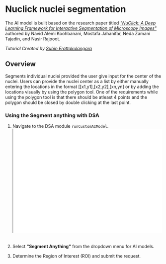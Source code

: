 # Nuclick nuclei segmentation

The AI model is built based on the research paper titled *["NuClick: A Deep Learning Framework for Interactive Segmentation of Microscopy Images"](https://arxiv.org/abs/2005.14511)* authored by Navid Alemi Koohbanani, Mostafa Jahanifar, Neda Zamani Tajadin, and Nasir Rajpoot.

*Tutorial Created by [Subin Erattakulangara](www.subinek.com)*

## Overview
Segments individual nuclei provided the user give input for the center of the nuclei. Users can provide the nuclei center as a list by either manually entering the locations in the format [[x1,y1],[x2,y2],[xn,yn] or by adding the locations visually by using the polygon tool. One of the requirements while using the polygon tool is that there should be atleast 4 points and the polygon should be closed by double clicking at the last point.

### Using the Segment anything with DSA

1. Navigate to the DSA module `runCustomAIModel`.
   ![Navigate to DSA adapter](../media/show-histomicstk.gif)
&nbsp;

2. Select **"Segment Anything"** from the dropdown menu for AI models.
&nbsp;

3. Determine the Region of Interest (ROI) and submit the request.
   <!-- ![Select nuclick segmentation](../media/segment-anything.gif) -->